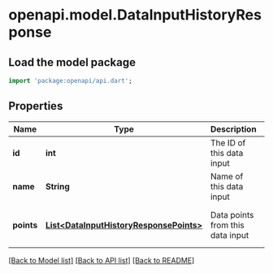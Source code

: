 # openapi.model.DataInputHistoryResponse

## Load the model package
```dart
import 'package:openapi/api.dart';
```

## Properties
Name | Type | Description | Notes
------------ | ------------- | ------------- | -------------
**id** | **int** | The ID of this data input | [optional] [default to null]
**name** | **String** | Name of this data input | [default to null]
**points** | [**List&lt;DataInputHistoryResponsePoints&gt;**](DataInputHistoryResponsePoints.md) | Data points from this data input | [optional] [default to const []]

[[Back to Model list]](../README.md#documentation-for-models) [[Back to API list]](../README.md#documentation-for-api-endpoints) [[Back to README]](../README.md)


